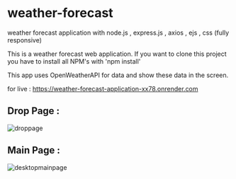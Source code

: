 # weather-forecast
weather forecast application with node.js , express.js , axios , ejs , css (fully responsive)

This is a weather forecast web application.
If you want to clone this project you have to install all NPM's with 'npm install'

This app uses OpenWeatherAPI for data and show these data in the screen.

for live : https://weather-forecast-application-xx78.onrender.com 

Drop Page : 
----------------------

![droppage](https://github.com/kaantpcc/weather-forecast/assets/118486891/d65109bf-6b36-4a33-aa88-db1b072e37e6)

Main Page :
----------------------

![desktopmainpage](https://github.com/kaantpcc/weather-forecast/assets/118486891/170f9f2d-1d2d-4860-b98f-89f2f6ba9fad)


